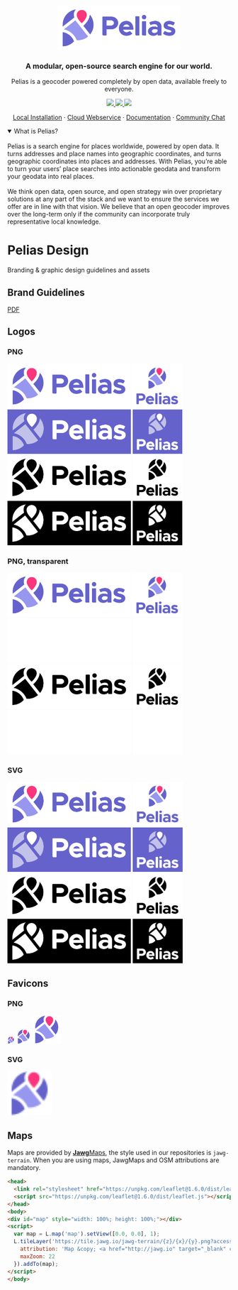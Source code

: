 <p align="center">
  <img height="100" src="https://raw.githubusercontent.com/pelias/design/master/logo/pelias_github/Github_markdown_hero.png">
</p>
<h3 align="center">A modular, open-source search engine for our world.</h3>
<p align="center">Pelias is a geocoder powered completely by open data, available freely to everyone.</p>
<p align="center">
	<a href="https://en.wikipedia.org/wiki/MIT_License">
	  <img src="https://img.shields.io/github/license/pelias/api?color=orange" />
	</a>
	<a href="https://hub.docker.com/u/pelias">
	  <img src="https://img.shields.io/docker/pulls/pelias/api?color=informational" />
	</a>
        <a href="https://gitter.im/pelias/pelias">
          <img src="https://img.shields.io/gitter/room/pelias/pelias?color=yellow" />
        </a>
</p>
<p align="center">
	<a href="https://github.com/pelias/docker">Local Installation</a> ·
        <a href="https://geocode.earth">Cloud Webservice</a> ·
	<a href="https://github.com/pelias/documentation">Documentation</a> ·
	<a href="https://gitter.im/pelias/pelias">Community Chat</a>
</p>
<details open>
<summary>What is Pelias?</summary>
<br />
Pelias is a search engine for places worldwide, powered by open data. It turns addresses and place names into geographic coordinates, and turns geographic coordinates into places and addresses. With Pelias, you’re able to turn your users’ place searches into actionable geodata and transform your geodata into real places.
<br /><br />
We think open data, open source, and open strategy win over proprietary solutions at any part of the stack and we want to ensure the services we offer are in line with that vision. We believe that an open geocoder improves over the long-term only if the community can incorporate truly representative local knowledge.
</details>


# Pelias Design

Branding &amp; graphic design guidelines and assets

## Brand Guidelines

[PDF](./Pelias_Brand_Guideliness_RGB.pdf)

## Logos

### PNG

<img longdesc="Horizontal primary" src="logo/pelias/Pelias%20Logo%20PNG/Pelias%20-%20Logo_horizontal_primary.png" height="100" />

<img longdesc="Vertical primary" src="logo/pelias/Pelias%20Logo%20PNG/Pelias%20-%20Logo_vertical_primary.png" height="100" />

<img longdesc="Horizontal secondary" src="logo/pelias/Pelias%20Logo%20PNG/Pelias%20-%20Logo_horizontal_secondary.png" height="100" />

<img longdesc="Vertical secondary" src="logo/pelias/Pelias%20Logo%20PNG/Pelias%20-%20Logo_vertical_secondary.png" height="100" />

<img longdesc="Horizontal black" src="logo/pelias/Pelias%20Logo%20PNG/Pelias%20-%20Logo_horizontal_black.png" height="100" />

<img longdesc="Vertical black" src="logo/pelias/Pelias%20Logo%20PNG/Pelias%20-%20Logo_vertical_black.png" height="100" />

<img longdesc="Horizontal white" src="logo/pelias/Pelias%20Logo%20PNG/Pelias%20-%20Logo_horizontal_white.png" height="100" />

<img longdesc="Vertical white" src="logo/pelias/Pelias%20Logo%20PNG/Pelias%20-%20Logo_vertical_white.png" height="100" />

### PNG, transparent

<img longdesc="Horizontal primary" src="logo/pelias/Pelias%20Logo%20PNG%20Transparent/Pelias%20-%20Logo%20-%20Transparent_horizontal_primary.png" height="100" />

<img longdesc="Vertical primary" src="logo/pelias/Pelias%20Logo%20PNG%20Transparent/Pelias%20-%20Logo%20-%20Transparent_vertical_primary.png" height="100" />

<img longdesc="Horizontal secondary" src="logo/pelias/Pelias%20Logo%20PNG%20Transparent/Pelias%20-%20Logo%20-%20Transparent_horizontal_secondary.png" height="100" />

<img longdesc="Vertical secondary" src="logo/pelias/Pelias%20Logo%20PNG%20Transparent/Pelias%20-%20Logo%20-%20Transparent_vertical_secondary.png" height="100" />

<img longdesc="Horizontal black" src="logo/pelias/Pelias%20Logo%20PNG%20Transparent/Pelias%20-%20Logo%20-%20Transparent_horizontal_black.png" height="100" />

<img longdesc="Vertical black" src="logo/pelias/Pelias%20Logo%20PNG%20Transparent/Pelias%20-%20Logo%20-%20Transparent_vertical_black.png" height="100" />

<img longdesc="Horizontal white" src="logo/pelias/Pelias%20Logo%20PNG%20Transparent/Pelias%20-%20Logo%20-%20Transparent_horizontal_white.png" height="100" />

<img longdesc="Vertical white" src="logo/pelias/Pelias%20Logo%20PNG%20Transparent/Pelias%20-%20Logo%20-%20Transparent_vertical_white.png" height="100" />

### SVG

<img longdesc="Horizontal primary" src="logo/pelias/Pelias%20Logo%20SVG/Pelias%20-%20Logo_horizontal_primary.svg" height="100" />

<img longdesc="Vertical primary" src="logo/pelias/Pelias%20Logo%20SVG/Pelias%20-%20Logo_vertical_primary.svg" height="100" />

<img longdesc="Horizontal secondary" src="logo/pelias/Pelias%20Logo%20SVG/Pelias%20-%20Logo_horizontal_secondary.svg" height="100" />

<img longdesc="Vertical secondary" src="logo/pelias/Pelias%20Logo%20SVG/Pelias%20-%20Logo_vertical_secondary.svg" height="100" />

<img longdesc="Horizontal black" src="logo/pelias/Pelias%20Logo%20SVG/Pelias%20-%20Logo_horizontal_black.svg" height="100" />

<img longdesc="Vertical black" src="logo/pelias/Pelias%20Logo%20SVG/Pelias%20-%20Logo_vertical_black.svg" height="100" />

<img longdesc="Horizontal white" src="logo/pelias/Pelias%20Logo%20SVG/Pelias%20-%20Logo_horizontal_white.svg" height="100" />

<img longdesc="Vertical white" src="logo/pelias/Pelias%20Logo%20SVG/Pelias%20-%20Logo_vertical_white.svg" height="100" />

## Favicons

### PNG

<img longdesc="" src="logo/pelias/Favicon/Favicon-PNG/Favicon_16x16.png" /> <img longdesc="" src="logo/pelias/Favicon/Favicon-PNG/Favicon_32x32.png" /> <img longdesc="" src="logo/pelias/Favicon/Favicon-PNG/Favicon_64x64.png" />

### SVG

<img longdesc="" src="logo/pelias/Favicon/Favicon-SVG/Favicon_16x16.svg" height="100" />

## Maps

Maps are provided by [**Jawg**Maps](https://jawg.io), the style used in our repositories is `jawg-terrain`.
When you are using maps, JawgMaps and OSM attributions are mandatory.

```html
<head>
  <link rel="stylesheet" href="https://unpkg.com/leaflet@1.6.0/dist/leaflet.css"/>
  <script src="https://unpkg.com/leaflet@1.6.0/dist/leaflet.js"></script>
</head>
<body>
<div id="map" style="width: 100%; height: 100%;"></div>
<script>
  var map = L.map('map').setView([0.0, 0.0], 1);
  L.tileLayer('https://tile.jawg.io/jawg-terrain/{z}/{x}/{y}.png?access-token=t6fAKnvaPdPCucraY88YwlKjBfUHqBMvvZBIWlcp1Z9Z5FVtA02uWo6Dc9DGB2JO', {
    attribution: 'Map &copy; <a href="http://jawg.io" target="_blank" class="jawg-attrib"><b>Jawg</b>Maps</a> | Map data &copy; <a href="https://www.openstreetmap.org/copyright" target="_blank" class="osm-attrib">OpenStreetMap contributors</a>',
    maxZoom: 22
  }).addTo(map);
</script>
</body>
```
